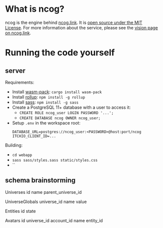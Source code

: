 # What is ncog?

ncog is the engine behind [ncog.link](https://ncog.link). It is [open source under the MIT License](/LICENSE). For more information about the service, please see the [vision page on ncog.link](https://ncog.link/about/vision).

# Running the code yourself

## server

Requirements:

- Install [wasm-pack](https://github.com/rustwasm/wasm-pack): `cargo install wasm-pack`
- Install [rollup](https://rollupjs.org/): `npm install -g rollup`
- Install [sass](https://sass-lang.com/): `npm install -g sass`
- Create a PostgreSQL 11+ database with a user to access it:
  - `CREATE ROLE ncog_user LOGIN PASSWORD '...';`
  - `CREATE DATABASE ncog OWNER ncog_user;`
- Setup `.env` in the workspace root:
  ```
  DATABASE_URL=postgres://ncog_user:<PASSWORD>@host:port/ncog
  ITCHIO_CLIENT_ID=...
  ```

Building:

- `cd webapp`
- `sass sass/styles.sass static/styles.css`
- ``

## schema brainstorming

Universes
id
name
parent_universe_id

UniverseGlobals
universe_id
name
value

Entities
id
state

Avatars
id
universe_id
account_id
name
entity_id
